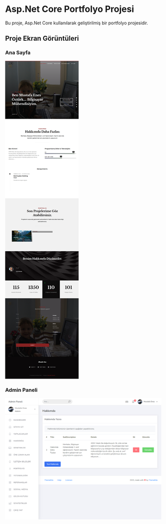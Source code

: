 # Asp.Net Core Portfolyo Projesi

Bu proje, Asp.Net Core kullanılarak geliştirilmiş bir portfolyo projesidir.

## Proje Ekran Görüntüleri

### Ana Sayfa
![Ana Sayfa Ekran Görüntüsü](./localhost_7255_Default_.png)

### Admin Paneli
![Hakkımda Sayfası Ekran Görüntüsü](./localhost_7255_About_AboutList.png)
